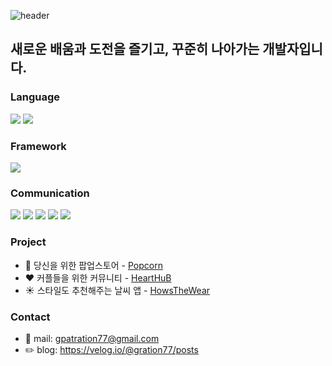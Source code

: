 ![header](https://capsule-render.vercel.app/api?type=waving&color=timeGradient&text=Welcome%20to%20Minwoo's%20GitHub%20👋&animation=twinkling&fontSize=35&fontAlignY=40&fontAlign=70&height=250)
## 새로운 배움과 도전을 즐기고, 꾸준히 나아가는 개발자입니다.

### Language
<img src="https://img.shields.io/badge/Swift-F05138.svg?style=for-the-badge&logo=Swift&logoColor=white" /> <img src="https://img.shields.io/badge/Python-3776AB.svg?style=for-the-badge&logo=Python&logoColor=white" />

### Framework
<img src="https://img.shields.io/badge/UIKit-F05138.svg?style=for-the-badge&logo=abcd&logoColor=white" />

### Communication
<img src="https://img.shields.io/badge/Git-F05032.svg?style=for-the-badge&logo=Git&logoColor=white" /> <img src="https://img.shields.io/badge/Figma-F24E1E.svg?style=for-the-badge&logo=Figma&logoColor=white" /> <img src="https://img.shields.io/badge/GitHub-181717.svg?style=for-the-badge&logo=GitHub&logoColor=white" /> <img src="https://img.shields.io/badge/Notion-000000.svg?style=for-the-badge&logo=Notion&logoColor=white" /> <img src="https://img.shields.io/badge/Slack-4A154B.svg?style=for-the-badge&logo=Slack&logoColor=white" />

### Project
- 🍿 당신을 위한 팝업스토어 - [Popcorn](https://github.com/GDSC-Popcorn/Popcorn-iOS)
- ❤️ 커플들을 위한 커뮤니티 - [HeartHuB](https://github.com/MinwooJe/HeartHub-iOS)
- ☀️ 스타일도 추천해주는 날씨 앱 - [HowsTheWear](https://github.com/UMC-HowsTheWear/HowsTheWear-iOS)

### Contact
- 📮 mail:  gpatration77@gmail.com
- ✏️ blog: https://velog.io/@gration77/posts
